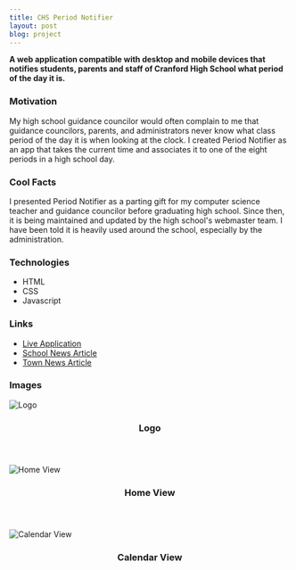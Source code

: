 ```yaml
---
title: CHS Period Notifier
layout: post
blog: project
---
```

<strong>A web application compatible with desktop and mobile devices that notifies students, parents and staff of Cranford High School what period of the day it is.</strong>

<h3>Motivation</h3>
My high school guidance councilor would often complain to me that guidance councilors, parents, and administrators never know what class period of the day it is when looking at the clock. I created Period Notifier as an app that takes the current time and associates it to one of the eight periods in a high school day.

<h3>Cool Facts</h3>
I presented Period Notifier as a parting gift for my computer science teacher and guidance councilor before graduating high school. Since then, it is being maintained and updated by the high school's webmaster team. I have been told it is heavily used around the school, especially by the administration.

<h3>Technologies</h3>
<ul>
    <li>HTML</li>
    <li>CSS</li>
    <li>Javascript</li>    
</ul>

<h3>Links</h3>
<ul>
    <li><a href="http://chs.cranfordschools.org/periodapp/" target="_blank">Live Application</a></li>
    <li><a href="https://spotlightnews.tumblr.com/post/116911017763/student-manages-online-period-notifier" target="_blank">School News Article</a></li>
    <li><a href="https://www.tapinto.net/towns/cranford/columns/cranford-superintendent-of-schools-bimonthly-updat/articles/june-13-superintendents-update" target="_blank">Town News Article</a></li>
</ul>

<h3>Images</h3>
<div class="row">
    <div class="4u 12u$(mobile)">
        <div class="item image fit">
            <img src="{{ 'assets/images/blog-project/pn/pn.png' | relative_url }}" alt="Logo" />
            <header>
                <h3>Logo</h3>
            </header>
        </div>
    </div>  
    <div class="4u 12u$(mobile)">
        <div class="item image fit">
            <img src="{{ 'assets/images/blog-project/pn/1.png' | relative_url }}" alt="Home View" />
            <header>
                <h3>Home View</h3>
            </header>
        </div>
    </div>
    <div class="4u 12u$(mobile)">
        <div class="item image fit">
            <img src="{{ 'assets/images/blog-project/pn/2.png' | relative_url }}" alt="Calendar View" />
            <header>
                <h3>Calendar View</h3>
            </header>
        </div>
    </div>    
</div>